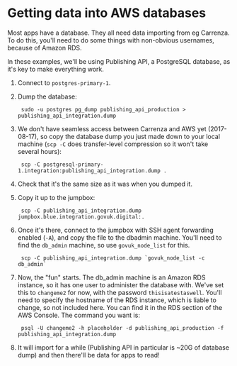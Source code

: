 Getting data into AWS databases
===============================

Most apps have a database. They all need data importing from eg Carrenza. To do
this, you'll need to do some things with non-obvious usernames, because of
Amazon RDS.

In these examples, we'll be using Publishing API, a PostgreSQL database, as
it's key to make everything work.

1. Connect to `postgres-primary-1`.

2. Dump the database:

        sudo -u postgres pg_dump publishing_api_production > publishing_api_integration.dump

3. We don't have seamless access between Carrenza and AWS yet (2017-08-17), so
   copy the database dump you just made down to your local machine (`scp -C`
   does transfer-level compression so it won't take several hours):

        scp -C postgresql-primary-1.integration:publishing_api_integration.dump .

4. Check that it's the same size as it was when you dumped it.

5. Copy it up to the jumpbox:

        scp -C publishing_api_integration.dump jumpbox.blue.integration.govuk.digital:.

6. Once it's there, connect to the jumpbox with SSH agent forwarding enabled
   (`-A`), and copy the file to the dbadmin machine. You'll need to find the
   `db_admin` machine, so use `govuk_node_list` for this.

        scp -C publishing_api_integration.dump `govuk_node_list -c db_admin`

7. Now, the "fun" starts. The db\_admin machine is an Amazon RDS instance, so
   it has one user to administer the database with. We've set this to
   `changeme2` for now, with the password `thisisatestaswell`. You'll need to
   specify the hostname of the RDS instance, which is liable to change, so not
   included here. You can find it in the RDS section of the AWS Console. The
   command you want is:

        psql -U changeme2 -h placeholder -d publishing_api_production -f publishing_api_integration.dump

8. It will import for a while (Publishing API in particular is ~20G of database
   dump) and then there'll be data for apps to read!
